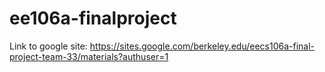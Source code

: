 # ee106a-finalproject

Link to google site: 
https://sites.google.com/berkeley.edu/eecs106a-final-project-team-33/materials?authuser=1
